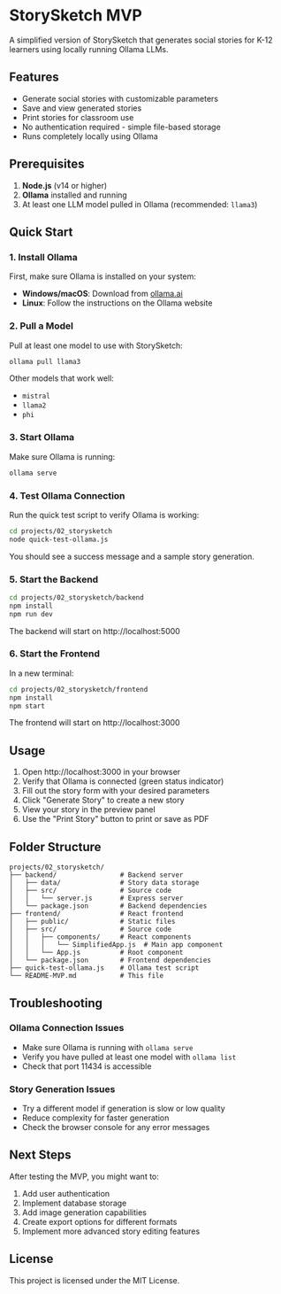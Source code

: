 # StorySketch MVP

A simplified version of StorySketch that generates social stories for K-12 learners using locally running Ollama LLMs.

## Features

- Generate social stories with customizable parameters
- Save and view generated stories
- Print stories for classroom use
- No authentication required - simple file-based storage
- Runs completely locally using Ollama

## Prerequisites

1. **Node.js** (v14 or higher)
2. **Ollama** installed and running
3. At least one LLM model pulled in Ollama (recommended: `llama3`)

## Quick Start

### 1. Install Ollama

First, make sure Ollama is installed on your system:

- **Windows/macOS**: Download from [ollama.ai](https://ollama.ai/)
- **Linux**: Follow the instructions on the Ollama website

### 2. Pull a Model

Pull at least one model to use with StorySketch:

```bash
ollama pull llama3
```

Other models that work well:
- `mistral`
- `llama2`
- `phi`

### 3. Start Ollama

Make sure Ollama is running:

```bash
ollama serve
```

### 4. Test Ollama Connection

Run the quick test script to verify Ollama is working:

```bash
cd projects/02_storysketch
node quick-test-ollama.js
```

You should see a success message and a sample story generation.

### 5. Start the Backend

```bash
cd projects/02_storysketch/backend
npm install
npm run dev
```

The backend will start on http://localhost:5000

### 6. Start the Frontend

In a new terminal:

```bash
cd projects/02_storysketch/frontend
npm install
npm start
```

The frontend will start on http://localhost:3000

## Usage

1. Open http://localhost:3000 in your browser
2. Verify that Ollama is connected (green status indicator)
3. Fill out the story form with your desired parameters
4. Click "Generate Story" to create a new story
5. View your story in the preview panel
6. Use the "Print Story" button to print or save as PDF

## Folder Structure

```
projects/02_storysketch/
├── backend/                # Backend server
│   ├── data/               # Story data storage
│   ├── src/                # Source code
│   │   └── server.js       # Express server
│   └── package.json        # Backend dependencies
├── frontend/               # React frontend
│   ├── public/             # Static files
│   ├── src/                # Source code
│   │   ├── components/     # React components
│   │   │   └── SimplifiedApp.js  # Main app component
│   │   └── App.js          # Root component
│   └── package.json        # Frontend dependencies
├── quick-test-ollama.js    # Ollama test script
└── README-MVP.md           # This file
```

## Troubleshooting

### Ollama Connection Issues

- Make sure Ollama is running with `ollama serve`
- Verify you have pulled at least one model with `ollama list`
- Check that port 11434 is accessible

### Story Generation Issues

- Try a different model if generation is slow or low quality
- Reduce complexity for faster generation
- Check the browser console for any error messages

## Next Steps

After testing the MVP, you might want to:

1. Add user authentication
2. Implement database storage
3. Add image generation capabilities
4. Create export options for different formats
5. Implement more advanced story editing features

## License

This project is licensed under the MIT License.
